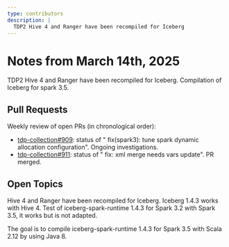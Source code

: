 ```yaml
---
type: contributors
description: |
  TDP2 Hive 4 and Ranger have been recompiled for Iceberg
---
```


# Notes from March 14th, 2025

 TDP2 Hive 4 and Ranger have been recompiled for Iceberg. Compilation of Iceberg for spark 3.5.

## Pull Requests

Weekly review of open PRs (in chronological order):

- [tdp-collection#909](https://github.com/TOSIT-IO/tdp-collection/pull/909): status of " fix(spark3): tune spark dynamic allocation configuration". Ongoing investigations.
- [tdp-collection#911](https://github.com/TOSIT-IO/tdp-collection/pull/911): status of " fix: xml merge needs vars update". PR merged.

## Open Topics

Hive 4 and Ranger have been recompiled for Iceberg. Iceberg 1.4.3 works with Hive 4. Test of iceberg-spark-runtime 1.4.3 for Spark 3.2 with Spark 3.5, it works but is not adapted. 

The goal is to compile iceberg-spark-runtime 1.4.3 for Spark 3.5 with Scala 2.12 by using Java 8.
